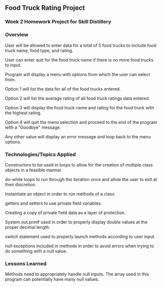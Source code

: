 ## Food Truck Rating Project

### Week 2 Homework Project for Skill Distillery

### Overview

User will be allowed to enter data for a total of 5 food trucks to include food truck name, food type, and rating.

User can enter quit for the food truck name if there is no more food trucks to input.

Program will display a menu with options from which the user can select from.

Option 1 will list the data for all of the food trucks entered.

Option 2 will list the average rating of all food truck ratings data entered.

Option 3 will display the food truck name and rating for the food truck with the highest rating.

Option 4 will quit the menu selection and proceed to the end of the program with a "Goodbye" message.

Any other value will display an error message and loop back to the menu options.

### Technologies/Topics Applied

Constructors to be used in loops to allow for the creation of multiple class objects in a feasible manner.

do-while loops to run through the iteration once and allow the user to exit
at their discretion.

Instantiate an object in order to run methods of a class.

getters and setters to use private field variables.

Creating a copy of private field data as a layer of protection.

System.out.printf used in order to properly display double values at the proper
decimal length.

switch statement used to properly launch methods according to user input.

null exceptions included in methods in order to avoid errors when trying to do
something with a null value.

### Lessons Learned

Methods need to appropriately handle null inputs. The array used in this
program can potentially have many null values.
